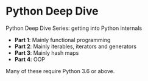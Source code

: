 Python Deep Dive
================

Python Deep Dive Series: getting into Python internals

- **Part 1**: Mainly functional programming
- **Part 2**: Mainly iterables, iterators and generators
- **Part 3**: Mainly hash maps
- **Part 4**: OOP

Many of these require Python 3.6 or above.
